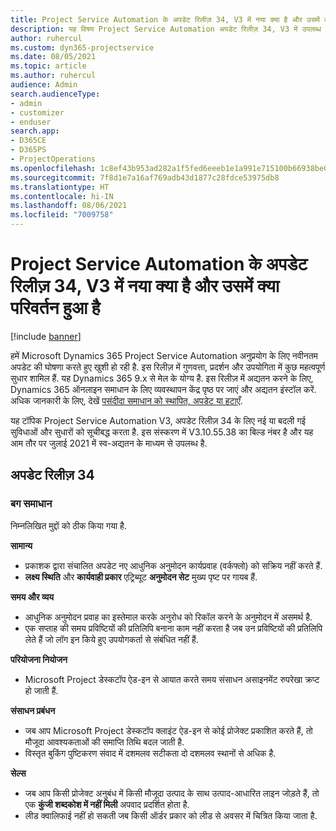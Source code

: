 ```yaml
---
title: Project Service Automation के अपडेट रिलीज़ 34, V3 में नया क्या है और उसमें क्या परिवर्तन हुआ है
description: यह विषय Project Service Automation अपडेट रिलीज़ 34, V3 में उपलब्ध सुविधाओं और सुधारों को सूचीबद्ध करता है.
author: ruhercul
ms.custom: dyn365-projectservice
ms.date: 08/05/2021
ms.topic: article
ms.author: ruhercul
audience: Admin
search.audienceType:
- admin
- customizer
- enduser
search.app:
- D365CE
- D365PS
- ProjectOperations
ms.openlocfilehash: 1c8ef43b953ad282a1f5fed6eeeb1e1a991e715100b66938be03b5b5f3da575e
ms.sourcegitcommit: 7f8d1e7a16af769adb43d1877c28fdce53975db8
ms.translationtype: HT
ms.contentlocale: hi-IN
ms.lasthandoff: 08/06/2021
ms.locfileid: "7009758"
---
```

# <a name="whats-new-or-changed-in-project-service-automation-update-release-34-v3"></a>Project Service Automation के अपडेट रिलीज़ 34, V3 में नया क्या है और उसमें क्या परिवर्तन हुआ है

[!include [banner](../includes/psa-now-project-operations.md)]

हमें Microsoft Dynamics 365 Project Service Automation अनुप्रयोग के लिए नवीनतम अपडेट की घोषणा करते हुए खुशी हो रही है. इस रिलीज़ में गुणवत्ता, प्रदर्शन और उपयोगिता में कुछ महत्वपूर्ण सुधार शामिल हैं. यह Dynamics 365 9.x से मेल के योग्य है. इस रिलीज़ में अद्यतन करने के लिए, Dynamics 365 ऑनलाइन समाधान के लिए व्यवस्थापन केंद्र पृष्ठ पर जाएं और अद्यतन इंस्टॉल करें. अधिक जानकारी के लिए, देखें [पसंदीदा समाधान को स्थापित, अपडेट या हटाएँ](/power-platform/admin/install-remove-preferred-solution).

यह टॉपिक Project Service Automation V3, अपडेट रिलीज़ 34 के लिए नई या बदली गई सुविधाओं और सुधारों को सूचीबद्ध करता है. इस संस्करण में V3.10.55.38 का बिल्ड नंबर है और यह आम तौर पर जुलाई 2021 में स्व-अद्यतन के माध्यम से उपलब्ध है.

## <a name="update-release-34"></a>अपडेट रिलीज़ 34

### <a name="bug-fixes"></a>बग समाधान
निम्नलिखित मुद्दों को ठीक किया गया है.

**सामान्य**

- प्रकाशक द्वारा संचालित अपडेट नए आधुनिक अनुमोदन कार्यप्रवाह (वर्कफ्लो) को सक्रिय नहीं करते हैं.
- **लक्ष्य स्थिति** और **कार्यवाही प्रकार** एट्रिब्यूट **अनुमोदन सेट** मुख्य पृष्ट पर गायब हैं.

**समय और व्यय**

- आधुनिक अनुमोदन प्रवाह का इस्तेमाल करके अनुरोध को रिकॉल करने के अनुमोदन में असमर्थ है.
- एक सप्ताह की समय प्रविष्टियों की प्रतिलिपि बनाना काम नहीं करता है जब उन प्रविष्टियों की प्रतिलिपि लेते हैं जो लॉग इन किये हुए उपयोगकर्ता से संबंधित नहीं हैं.

**परियोजना नियोजन**

- Microsoft Project डेस्कटॉप ऐड-इन से आयात करते समय संसाधन असाइनमेंट रुपरेखा क्रप्ट हो जाती हैं.

**संसाधन प्रबंधन**

- जब आप Microsoft Project डेस्कटॉप क्लाइंट ऐड-इन से कोई प्रोजेक्ट प्रकाशित करते हैं, तो मौजूदा आवश्यकताओं की समाप्ति तिथि बदल जाती है.
- विस्तृत बुकिंग पुष्टिकरण संवाद में दशमलव सटीकता दो दशमलव स्थानों से अधिक है.

**सेल्स**

- जब आप किसी प्रोजेक्ट अनुबंध में किसी मौजूदा उत्पाद के साथ उत्पाद-आधारित लाइन जोड़ते हैं, तो एक **कुंजी शब्दकोश में नहीं मिली** अपवाद प्रदर्शित होता है.
- लीड क्वालिफाई नहीं हो सकती जब किसी ऑर्डर प्रकार को लीड से अवसर में चित्रित किया जाता है.

